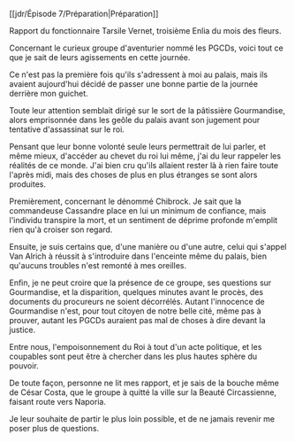 [[jdr/Épisode 7/Préparation|Préparation]]

Rapport du fonctionnaire Tarsile Vernet, 
troisième Enlia du mois des fleurs.

Concernant le curieux groupe d'aventurier nommé les PGCDs, voici tout ce que je sait de leurs agissements en cette journée.

Ce n'est pas la première fois qu'ils s'adressent à moi au palais, mais ils avaient aujourd'hui décidé de passer une bonne partie de la journée derrière mon guichet.

Toute leur attention semblait dirigé sur le sort de la pâtissière Gourmandise, alors emprisonnée dans les geôle du palais avant son jugement pour tentative d'assassinat sur le roi.

Pensant que leur bonne volonté seule leurs permettrait de lui parler, et même mieux, d'accéder au chevet du roi lui même, j'ai du leur rappeler les réalités de ce monde. J'ai bien cru qu'ils allaient rester là à rien faire toute l'après midi, mais des choses de plus en plus étranges se sont alors produites.

Premièrement, concernant le dénommé Chibrock. Je sait que la commandeuse Cassandre place en lui un minimum de confiance, mais l'individu transpire la mort, et un sentiment de déprime profonde m'emplit rien qu'à croiser son regard.

Ensuite, je suis certains que, d'une manière ou d'une autre, celui qui s'appel Van Alrich à réussit à s'introduire dans l'enceinte même du palais, bien qu'aucuns troubles n'est remonté à mes oreilles.

Enfin, je ne peut croire que la présence de ce groupe, ses questions sur Gourmandise, et la disparition, quelques minutes avant le procès, des documents du procureurs ne soient décorrélés.
Autant l'innocence de Gourmandise n'est, pour tout citoyen de notre belle cité, même pas à prouver, autant les PGCDs auraient pas mal de choses à dire devant la justice.

Entre nous, l'empoisonnement du Roi à tout d'un acte politique, et les coupables sont peut être à chercher dans les plus hautes sphère du pouvoir.

De toute façon, personne ne lit mes rapport, et je sais de la bouche même de César Costa, que le groupe à quitté la ville sur la Beauté Circassienne, faisant route vers Naporia.

Je leur souhaite de partir le plus loin possible, et de ne jamais revenir me poser plus de questions.
